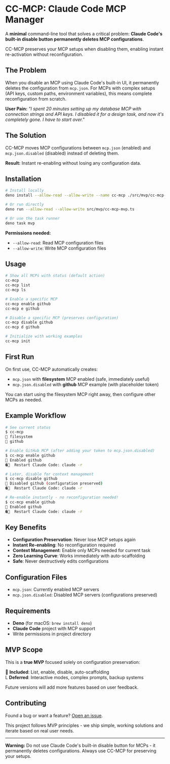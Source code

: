 # CC-MCP: Claude Code MCP Manager

A **minimal** command-line tool that solves a critical problem: **Claude Code's built-in disable button permanently deletes MCP configurations**.

CC-MCP preserves your MCP setups when disabling them, enabling instant re-activation without reconfiguration.

## The Problem

When you disable an MCP using Claude Code's built-in UI, it permanently deletes the configuration from `mcp.json`. For MCPs with complex setups (API keys, custom paths, environment variables), this means complete reconfiguration from scratch.

**User Pain:** *"I spent 20 minutes setting up my database MCP with connection strings and API keys. I disabled it for a design task, and now it's completely gone. I have to start over."*

## The Solution

CC-MCP moves MCP configurations between `mcp.json` (enabled) and `mcp.json.disabled` (disabled) instead of deleting them.

**Result:** Instant re-enabling without losing any configuration data.

## Installation

```bash
# Install locally
deno install --allow-read --allow-write --name cc-mcp ./src/mvp/cc-mcp-mvp.ts

# Or run directly
deno run --allow-read --allow-write src/mvp/cc-mcp-mvp.ts

# Or use the task runner
deno task mvp
```

**Permissions needed:**

- `--allow-read`: Read MCP configuration files
- `--allow-write`: Write MCP configuration files

## Usage

```bash
# Show all MCPs with status (default action)
cc-mcp
cc-mcp list
cc-mcp ls

# Enable a specific MCP 
cc-mcp enable github
cc-mcp e github

# Disable a specific MCP (preserves configuration)
cc-mcp disable github  
cc-mcp d github

# Initialize with working examples
cc-mcp init
```

## First Run

On first use, CC-MCP automatically creates:

- `mcp.json` with **filesystem** MCP enabled (safe, immediately useful)
- `mcp.json.disabled` with **github** MCP example (with placeholder token)

You can start using the filesystem MCP right away, then configure other MCPs as needed.

## Example Workflow

```bash
# See current status
$ cc-mcp
 filesystem
 github

# Enable GitHub MCP (after adding your token to mcp.json.disabled)
$ cc-mcp enable github
 Enabled github
�  Restart Claude Code: claude -r

# Later, disable for context management
$ cc-mcp disable github
 Disabled github (configuration preserved)
�  Restart Claude Code: claude -r

# Re-enable instantly - no reconfiguration needed!
$ cc-mcp enable github
 Enabled github
�  Restart Claude Code: claude -r
```

## Key Benefits

- **Configuration Preservation**: Never lose MCP setups again
- **Instant Re-enabling**: No reconfiguration required
- **Context Management**: Enable only MCPs needed for current task
- **Zero Learning Curve**: Works immediately with auto-scaffolding
- **Safe**: Never destructively edits configurations

## Configuration Files

- `mcp.json`: Currently enabled MCP servers
- `mcp.json.disabled`: Disabled MCP servers (configurations preserved)

## Requirements

- **Deno** (for macOS: `brew install deno`)
- **Claude Code** project with MCP support
- Write permissions in project directory

## MVP Scope

This is a **true MVP** focused solely on configuration preservation:

 **Included**: List, enable, disable, auto-scaffolding  
L **Deferred**: Interactive modes, complex prompts, backup systems

Future versions will add more features based on user feedback.

## Contributing

Found a bug or want a feature? [Open an issue](https://github.com/your-username/ccmcp/issues).

This project follows MVP principles - we ship simple, working solutions and iterate based on real user needs.

---

**Warning:** Do not use Claude Code's built-in disable button for MCPs - it permanently deletes configurations. Always use CC-MCP for preserving your setups.
